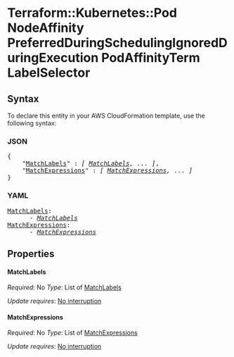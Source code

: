 # Terraform::Kubernetes::Pod NodeAffinity PreferredDuringSchedulingIgnoredDuringExecution PodAffinityTerm LabelSelector

## Syntax

To declare this entity in your AWS CloudFormation template, use the following syntax:

### JSON

<pre>
{
    "<a href="#matchlabels" title="MatchLabels">MatchLabels</a>" : <i>[ <a href="nodeaffinity-preferredduringschedulingignoredduringexecution-podaffinityterm-labelselector-matchlabels.md">MatchLabels</a>, ... ]</i>,
    "<a href="#matchexpressions" title="MatchExpressions">MatchExpressions</a>" : <i>[ <a href="nodeaffinity-preferredduringschedulingignoredduringexecution-podaffinityterm-labelselector-matchexpressions.md">MatchExpressions</a>, ... ]</i>
}
</pre>

### YAML

<pre>
<a href="#matchlabels" title="MatchLabels">MatchLabels</a>: <i>
      - <a href="nodeaffinity-preferredduringschedulingignoredduringexecution-podaffinityterm-labelselector-matchlabels.md">MatchLabels</a></i>
<a href="#matchexpressions" title="MatchExpressions">MatchExpressions</a>: <i>
      - <a href="nodeaffinity-preferredduringschedulingignoredduringexecution-podaffinityterm-labelselector-matchexpressions.md">MatchExpressions</a></i>
</pre>

## Properties

#### MatchLabels

_Required_: No
_Type_: List of <a href="nodeaffinity-preferredduringschedulingignoredduringexecution-podaffinityterm-labelselector-matchlabels.md">MatchLabels</a>

_Update requires_: [No interruption](https://docs.aws.amazon.com/AWSCloudFormation/latest/UserGuide/using-cfn-updating-stacks-update-behaviors.html#update-no-interrupt)

#### MatchExpressions

_Required_: No
_Type_: List of <a href="nodeaffinity-preferredduringschedulingignoredduringexecution-podaffinityterm-labelselector-matchexpressions.md">MatchExpressions</a>

_Update requires_: [No interruption](https://docs.aws.amazon.com/AWSCloudFormation/latest/UserGuide/using-cfn-updating-stacks-update-behaviors.html#update-no-interrupt)

